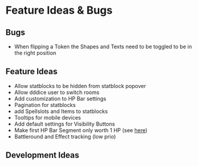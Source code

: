 # Feature Ideas & Bugs

## Bugs

+ When flipping a Token the Shapes and Texts need to be toggled to be in the right position

## Feature Ideas

+ Allow statblocks to be hidden from statblock popover
+ Allow dddice user to switch rooms
+ Add customization to HP Bar settings
+ Pagination for statblocks
+ add Spellslots and Items to statblocks
+ Tooltips for mobile devices
+ Add default settings for Visibility Buttons
+ Make first HP Bar Segment only worth 1 HP (see [here](https://github.com/kamejosh/owlbear-hp-tracker/issues/23))
+ Battleround and Effect tracking (low prio)

## Development Ideas

